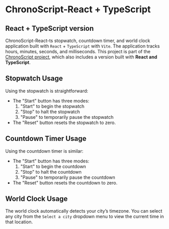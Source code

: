 # ChronoScript-React + TypeScript

## React + TypeScript version

ChronoScript-React-ts stopwatch, countdown timer, and world clock application built with `React` + `TypeScript` with `Vite`. The application tracks hours, minutes, seconds, and milliseconds. This project is part of the [ChronoScript project](https://github.com/dpenedo/chronoscript), which also includes a version built with **React and TypeScript**.

## Stopwatch Usage

Using the stopwatch is straightforward:

-   The "Start" button has three modes:
    1. "Start" to begin the stopwatch
    2. "Stop" to halt the stopwatch
    3. "Pause" to temporarily pause the stopwatch
-   The "Reset" button resets the stopwatch to zero.

## Countdown Timer Usage

Using the countdown timer is similar:

-   The "Start" button has three modes:
    1. "Start" to begin the countdown
    2. "Stop" to halt the countdown
    3. "Pause" to temporarily pause the countdown
-   The "Reset" button resets the countdown to zero.

## World Clock Usage

The world clock automatically detects your city’s timezone. You can select any city from the `Select a city` dropdown menu to view the current time in that location.
